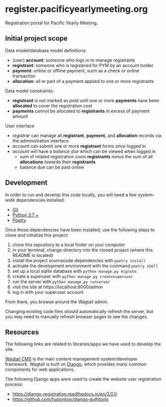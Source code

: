 # register.pacificyearlymeeting.org
Registration portal for Pacific Yearly Meeting.

## Initial project scope
Data model/database model definitions:
- (user) **account**: someone who logs in to manage registrants
- **registrant**: someone who is registered for PYM by an account holder
- **payment**: online or offline payment, such as a check or online transaction
- **allocation**: all or part of a payment applied to one or more registrants

Data model constraints:
- **registrant** is not marked as *paid* until one or more **payments** have been **allocated** to cover the registration cost
- **payments** cannot be allocated to **registrants** in excess of payment amount

User interface
- *registrar* can manage all **registrant**, **payment**, and **allocation** records via the administration interface
- *account* can submit one or more **registrant** forms once logged in
- *account* will have a *balance due* which can be viewed when logged in
  - *sum* of related registration costs **registrants** *minus* the *sum* of all **allocations** towards their **registrants**
  - balance due can be paid online

## Development
In order to run and develop this code locally, you will need a few system-wide dependencies installed:

- [Git](https://git-scm.com/)
- [Python 3.7 +](https://www.python.org/)
- [Poetry](https://python-poetry.org/)

Once those dependencies have been installed, use the following steps to clone and initialize this project:

1. clone this repository to a local folder on your computer
2. in your terminal, change directory into the cloned project (where this README is located)
3. install the project sourcecode dependencies with `poetry install`
4. activate the development environment with the command `poetry shell`
5. set up a local sqlite database with `python manage.py migrate`
6. create a superuser with `python manage.py createsuperuser`
7. run the server with `python manage.py runserver`
8. visit the site at https://localhost:8000/admin
9. log in with your superuser account

From there, you browse around the Wagtail admin.

Changing existing code files should automatically refresh the server, but you may need to manually refresh browser pages to see the changes.

## Resources
The following links are related to libraries/apps we have used to develop the site.

[Wagtail CMS](https://Wagtail.io) is the main content management system/developer framework. Wagtail is built on [Django](https://djangoproject.com), which provides many common components for web applications.

The following Django apps were used to create the website user registration process:
- https://django-registration.readthedocs.io/en/3.0.1/
- https://github.com/fusionbox/django-authtools
